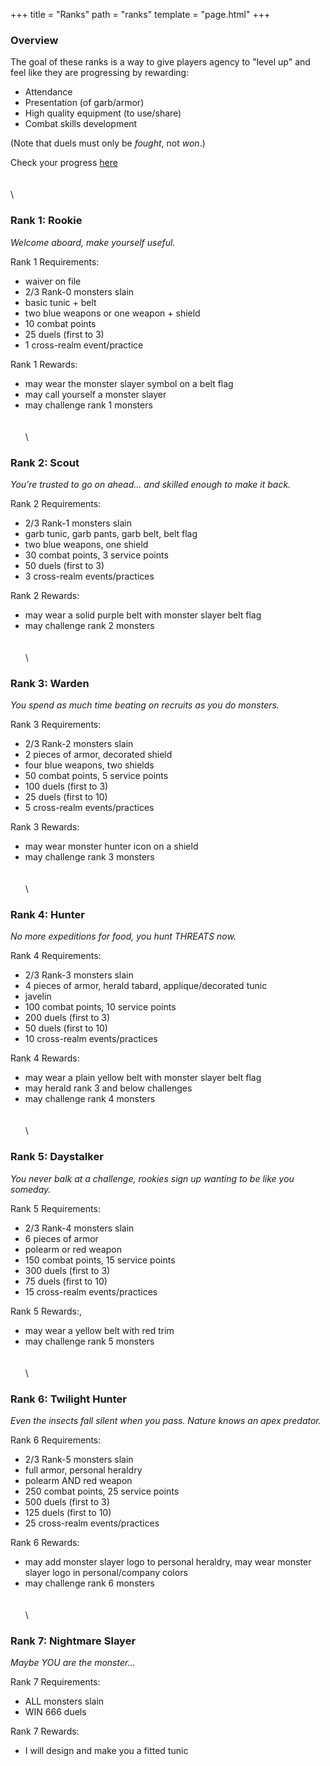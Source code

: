 +++
title = "Ranks"
path = "ranks"
template = "page.html"
+++

### Overview
The goal of these ranks is a way to give players agency to "level up" and feel like they are progressing by rewarding:

* Attendance
* Presentation (of garb/armor)
* High quality equipment (to use/share)
* Combat skills development

(Note that duels must only be _fought_, not _won_.)

Check your progress [here](https://docs.google.com/spreadsheets/d/1cej9XUM2AD0INM7NuOD7rZw5dLI9HPzNh4-FJeW3tFI/edit?usp=drive_link)
\
\
\
\
### **Rank 1: Rookie**
_Welcome aboard, make yourself useful._

Rank 1 Requirements:
* waiver on file
* 2/3 Rank-0 monsters slain
* basic tunic + belt
* two blue weapons or one weapon + shield
* 10 combat points
* 25 duels (first to 3)
* 1 cross-realm event/practice

Rank 1 Rewards:
* may wear the monster slayer symbol on a belt flag
* may call yourself a monster slayer
* may challenge rank 1 monsters
\
\
\
\
### **Rank 2: Scout**
_You’re trusted to go on ahead… and skilled enough to make it back._

Rank 2 Requirements:
* 2/3 Rank-1 monsters slain
* garb tunic, garb pants, garb belt, belt flag
* two blue weapons, one shield
* 30 combat points, 3 service points
* 50 duels (first to 3)
* 3 cross-realm events/practices

Rank 2 Rewards:
* may wear a solid purple belt with monster slayer belt flag
* may challenge rank 2 monsters
\
\
\
\
### **Rank 3: Warden**
_You spend as much time beating on recruits as you do monsters._

Rank 3 Requirements:
* 2/3 Rank-2 monsters slain
* 2 pieces of armor, decorated shield
* four blue weapons, two shields
* 50 combat points, 5 service points
* 100 duels (first to 3)
* 25 duels (first to 10)
* 5 cross-realm events/practices

Rank 3 Rewards:
* may wear monster hunter icon on a shield
* may challenge rank 3 monsters
\
\
\
\
### **Rank 4: Hunter**
_No more expeditions for food, you hunt THREATS now._

Rank 4 Requirements:
* 2/3 Rank-3 monsters slain
* 4 pieces of armor, herald tabard, applique/decorated tunic
* javelin
* 100 combat points, 10 service points
* 200 duels (first to 3)
* 50 duels (first to 10)
* 10 cross-realm events/practices

Rank 4 Rewards:
* may wear a plain yellow belt with monster slayer belt flag
* may herald rank 3 and below challenges
* may challenge rank 4 monsters
\
\
\
\
### **Rank 5: Daystalker**
_You never balk at a challenge, rookies sign up wanting to be like you someday._

Rank 5 Requirements:
* 2/3 Rank-4 monsters slain
* 6 pieces of armor
* polearm or red weapon
* 150 combat points, 15 service points
* 300 duels (first to 3)
* 75 duels (first to 10)
* 15 cross-realm events/practices

Rank 5 Rewards:,
* may wear a yellow belt with red trim
* may challenge rank 5 monsters
\
\
\
\
### **Rank 6: Twilight Hunter**
_Even the insects fall silent when you pass. Nature knows an apex predator._

Rank 6 Requirements:
* 2/3 Rank-5 monsters slain
* full armor, personal heraldry
* polearm AND red weapon
* 250 combat points, 25 service points
* 500 duels (first to 3)
* 125 duels (first to 10)
* 25 cross-realm events/practices

Rank 6 Rewards:
* may add monster slayer logo to personal heraldry, may wear monster slayer logo in personal/company colors
* may challenge rank 6 monsters
\
\
\
\
### **Rank 7: Nightmare Slayer**
_Maybe YOU are the monster…_


Rank 7 Requirements:
* ALL monsters slain
* WIN 666 duels

Rank 7 Rewards:
* I will design and make you a fitted tunic
